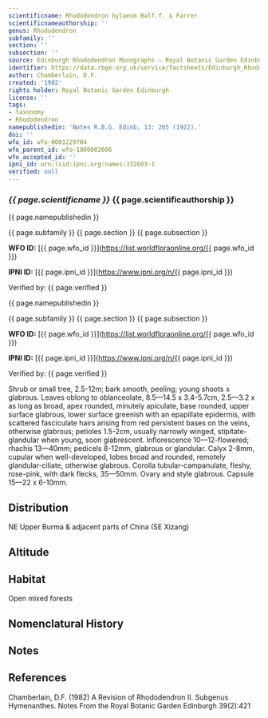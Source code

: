 ```yaml
---
scientificname: Rhododendron hylaeum Balf.f. & Farrer
scientificnameauthorship: ''
genus: Rhododendron
subfamily: ''
section: ''
subsection: ''
source: Edinburgh Rhododendron Monographs – Royal Botanic Garden Edinburgh
identifier: https://data.rbge.org.uk/service/factsheets/Edinburgh_Rhododendron_Monographs.xhtml
author: Chamberlain, D.F.
created: '1982'
rights holder: Royal Botanic Garden Edinburgh
license: ''
tags:
- taxonomy
- Rhododendron
namepublishedin: 'Notes R.B.G. Edinb. 13: 265 (1922).'
doi: ''
wfo_id: wfo-0001229704
wfo_parent_id: wfo-1000002606
wfo_accepted_id: ''
ipni_id: urn:lsid:ipni.org:names:332603-1
verified: null
---
```

### _{{ page.scientificname }}_ {{ page.scientificauthorship }}
 {{ page.namepublishedin }}

{{ page.subfamily }} {{ page.section }} {{ page.subsection }}

**WFO ID:** [{{ page.wfo_id }}](https://list.worldfloraonline.org/{{ page.wfo_id }})

**IPNI ID:** [{{ page.ipni_id }}](https://www.ipni.org/n/{{ page.ipni_id }})

Verified by: {{ page.verified }}

 {{ page.namepublishedin }}

{{ page.subfamily }} {{ page.section }} {{ page.subsection }}

**WFO ID:** [{{ page.wfo_id }}](https://list.worldfloraonline.org/{{ page.wfo_id }})

**IPNI ID:** [{{ page.ipni_id }}](https://www.ipni.org/n/{{ page.ipni_id }})

Verified by: {{ page.verified }}



Shrub or small tree, 2.5-12m; bark smooth, peeling; young shoots ± glabrous. Leaves oblong to oblanceolate, 8.5—14.5 x 3.4-5.7cm, 2.5—3.2 x as long as broad, apex rounded, minutely apiculate, base rounded, upper surface glabrous, lower surface greenish with an epapillate epidermis, with scattered fasciculate hairs arising from red persistent bases on the veins, otherwise glabrous; petioles 1.5-2cm, usually narrowly winged, stipitate-glandular when young, soon giabrescent. Inflorescence 10—12-flowered; rhachis 13—40mm; pedicels 8-12mm, glabrous or glandular. Calyx 2-8mm, cupular when well-developed, lobes broad and rounded, remotely glandular-ciliate, otherwise glabrous. Corolla tubular-campanulate, fleshy, rose-pink, with dark flecks, 35—50mm. Ovary and style glabrous. Capsule 15—22 x 6-10mm.

## Distribution
NE Upper Burma & adjacent parts of China (SE Xizang)

## Altitude


## Habitat
Open mixed forests

## Nomenclatural History

                       
## Notes


## References

Chamberlain, D.F. (1982) A Revision of Rhododendron II. Subgenus Hymenanthes. Notes From the Royal Botanic Garden Edinburgh 39(2):421
